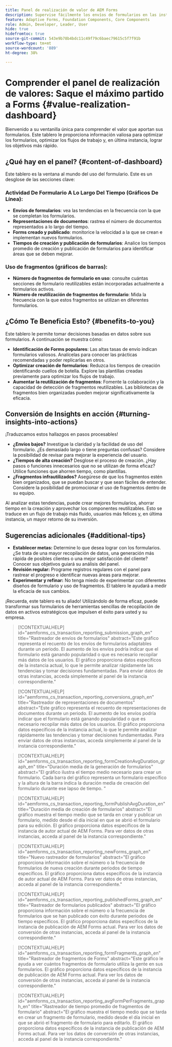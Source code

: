 ```yaml
---
title: Panel de realización de valor de AEM Forms
description: Supervise fácilmente los envíos de formularios en las instancias de AEM Forms con nuestro intuitivo panel de seguimiento.
feature: Adaptive Forms, Foundation Components, Core Components
role: Admin, Developer, Leader, User
hide: true
hidefromtoc: true
source-git-commit: 543e9b78b4bdc11c49f79c6baec79615c5f7f91b
workflow-type: tm+mt
source-wordcount: '889'
ht-degree: 38%

---
```



# Comprender el panel de realización de valores: Saque el máximo partido a Forms {#value-realization-dashboard}

Bienvenido a su ventanilla única para comprender el valor que aportan sus formularios. Este tablero le proporciona información valiosa para optimizar los formularios, optimizar los flujos de trabajo y, en última instancia, lograr los objetivos más rápido.

## ¿Qué hay en el panel? {#content-of-dashboard}

Este tablero es la ventana al mundo del uso del formulario. Este es un desglose de las secciones clave:

### Actividad De Formulario A Lo Largo Del Tiempo (Gráficos De Línea):

* **Envíos de formularios**: vea las tendencias en la frecuencia con la que se completan los formularios.
* **Representaciones de documentos**: rastrea el número de documentos representados a lo largo del tiempo.
* **Forms creado y publicado**: monitorice la velocidad a la que se crean e implementan nuevos formularios.
* **Tiempos de creación y publicación de formularios**: Analice los tiempos promedio de creación y publicación de formularios para identificar áreas que se deben mejorar.

### Uso de fragmentos (gráficos de barras):

* **Número de fragmentos de formulario en uso**: consulte cuántas secciones de formulario reutilizables están incorporadas actualmente a formularios activos.
* **Número de reutilización de fragmentos de formulario**: Mida la frecuencia con la que estos fragmentos se utilizan en diferentes formularios.


## ¿Cómo Te Beneficia Esto? {#benefits-to-you}

Este tablero le permite tomar decisiones basadas en datos sobre sus formularios. A continuación se muestra cómo:

* **Identificación de Forms populares**: Las altas tasas de envío indican formularios valiosos. Analícelas para conocer las prácticas recomendadas y poder replicarlas en otros.
* **Optimizar creación de formularios**: Reduzca los tiempos de creación identificando cuellos de botella. Explore las plantillas creadas previamente para optimizar los flujos de trabajo.
* **Aumentar la reutilización de fragmentos**: Fomente la colaboración y la capacidad de detección de fragmentos reutilizables. Las bibliotecas de fragmentos bien organizadas pueden mejorar significativamente la eficacia.


## Conversión de Insights en acción {#turning-insights-into-actions}

¡Traduzcamos estos hallazgos en pasos procesables!

* **¿Envíos bajos?** Investigue la claridad y la facilidad de uso del formulario. ¿Es demasiado largo o tiene preguntas confusas? Considere la posibilidad de revisar para mejorar la experiencia del usuario.
* **¿Tiempos de alta creación?** Desglose el proceso de creación. ¿Hay pasos o funciones innecesarios que no se utilizan de forma eficaz? Utilice funciones que ahorren tiempo, como plantillas.
* **¿Fragmentos infrautilizados?** Asegúrese de que los fragmentos estén bien organizados, que se puedan buscar y que sean fáciles de entender. Considere la posibilidad de promocionar el uso de fragmentos dentro de su equipo.

Al analizar estas tendencias, puede crear mejores formularios, ahorrar tiempo en la creación y aprovechar los componentes reutilizables. Esto se traduce en un flujo de trabajo más fluido, usuarios más felices y, en última instancia, un mayor retorno de su inversión.


## Sugerencias adicionales {#additional-tips}

* **Establecer metas:** Determine lo que desea lograr con los formularios. ¿Se trata de una mayor recopilación de datos, una generación más rápida de posibles clientes o una mejor satisfacción del cliente? Conocer sus objetivos guiará su análisis del panel.
* **Revisión regular:** Programe registros regulares con el panel para rastrear el progreso e identificar nuevas áreas para mejorar.
* **Experimentar y refinar:** No tenga miedo de experimentar con diferentes diseños de formulario y uso de fragmentos. El tablero le ayudará a medir la eficacia de sus cambios.

¡Recuerda, este tablero es tu aliado! Utilizándolo de forma eficaz, puede transformar sus formularios de herramientas sencillas de recopilación de datos en activos estratégicos que impulsen el éxito para usted y su empresa.


>[!CONTEXTUALHELP]
>id="aemforms_cs_transaction_reporting_submission_graph_en"
>title="Rastreador de envíos de formularios"
>abstract="Este gráfico representa el recuento de los envíos de formularios adaptables durante un periodo. El aumento de los envíos podría indicar que el formulario está ganando popularidad o que es necesario recopilar más datos de los usuarios. El gráfico proporciona datos específicos de la instancia actual, lo que le permite analizar rápidamente las tendencias y tomar decisiones fundamentadas. Para enviar datos de otras instancias, acceda simplemente al panel de la instancia correspondiente."

>[!CONTEXTUALHELP]
>id="aemforms_cs_transaction_reporting_conversions_graph_en"
>title="Rastreador de representaciones de documentos"
>abstract="Este gráfico representa el recuento de representaciones de documentos durante un periodo. El aumento de los envíos podría indicar que el formulario está ganando popularidad o que es necesario recopilar más datos de los usuarios. El gráfico proporciona datos específicos de la instancia actual, lo que le permite analizar rápidamente las tendencias y tomar decisiones fundamentadas. Para enviar datos de otras instancias, acceda simplemente al panel de la instancia correspondiente."

>[!CONTEXTUALHELP]
>id="aemforms_cs_transaction_reporting_formCreationAvgDuration_graph_en"
>title="Duración media de la generación de formularios"
>abstract="El gráfico ilustra el tiempo medio necesario para crear un formulario. Cada barra del gráfico representa un formulario específico y la altura de la barra indica la duración media de creación del formulario durante ese lapso de tiempo. "

>[!CONTEXTUALHELP]
>id="aemforms_cs_transaction_reporting_formPublishAvgDuration_en"
>title="Duración media de creación de formularios"
>abstract="El gráfico muestra el tiempo medio que se tarda en crear y publicar un formulario, medido desde el día inicial en que se abrió el formulario para su edición. El gráfico proporciona datos específicos de la instancia de autor actual de AEM Forms. Para ver datos de otras instancias, acceda al panel de la instancia correspondiente."

>[!CONTEXTUALHELP]
>id="aemforms_cs_transaction_reporting_newForms_graph_en"
>title="Nuevo rastreador de formularios"
>abstract="El gráfico proporciona información sobre el número o la frecuencia de formularios de nueva creación durante periodos de tiempo específicos. El gráfico proporciona datos específicos de la instancia de autor actual de AEM Forms. Para ver datos de otras instancias, acceda al panel de la instancia correspondiente."

>[!CONTEXTUALHELP]
>id="aemforms_cs_transaction_reporting_publishedForms_graph_en"
>title="Rastreador de formularios publicados"
>abstract="El gráfico proporciona información sobre el número o la frecuencia de formularios que se han publicado con éxito durante periodos de tiempo específicos. El gráfico proporciona datos específicos de la instancia de publicación de AEM Forms actual. Para ver los datos de conversión de otras instancias, acceda al panel de la instancia correspondiente."

>[!CONTEXTUALHELP]
>id="aemforms_cs_transaction_reporting_formFragments_graph_en"
>title="Rastreador de fragmentos de Forms"
>abstract="Este gráfico le ayuda a ver cuántos fragmentos de formulario utiliza la gente en sus formularios. El gráfico proporciona datos específicos de la instancia de publicación de AEM Forms actual. Para ver los datos de conversión de otras instancias, acceda al panel de la instancia correspondiente."

>[!CONTEXTUALHELP]
>id="aemforms_cs_transaction_reporting_avgFormPerFragments_graph_en"
>title="Rastreador de tiempo promedio de fragmentos de formulario"
>abstract="El gráfico muestra el tiempo medio que se tarda en crear un fragmento de formulario, medido desde el día inicial en que se abrió el fragmento de formulario para editarlo. El gráfico proporciona datos específicos de la instancia de publicación de AEM Forms actual. Para ver los datos de conversión de otras instancias, acceda al panel de la instancia correspondiente."